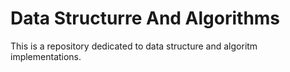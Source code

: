 # Data Structurre And Algorithms
This is a repository dedicated to data structure and algoritm implementations.
